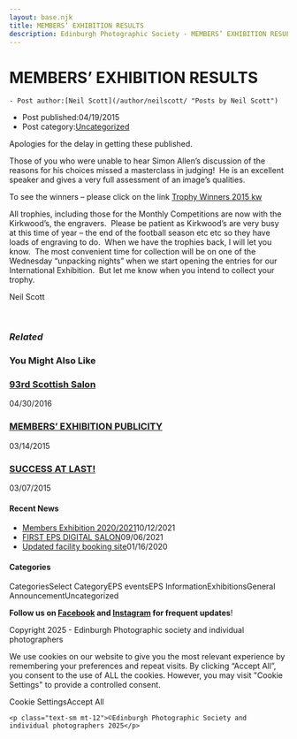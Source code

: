```yaml
---
layout: base.njk
title: MEMBERS’ EXHIBITION RESULTS
description: Edinburgh Photographic Society - MEMBERS’ EXHIBITION RESULTS
---
```


<div class="container mx-auto px-4 py-8">
  <div class="prose max-w-3xl mx-auto">
    <h1 class="text-3xl font-bold mb-6">MEMBERS’ EXHIBITION RESULTS</h1>

    - Post author:[Neil Scott](/author/neilscott/ "Posts by Neil Scott")
- Post published:04/19/2015
- Post category:[Uncategorized](/category/uncategorized/)

Apologies for the delay in getting these published.

Those of you who were unable to hear Simon Allen’s discussion of the reasons for his choices missed a masterclass in judging!&nbsp; He is an excellent speaker and gives a very full assessment of an image’s qualities.

To see the winners – please click on the link [Trophy Winners 2015 kw](/wp-content/uploads/2015/04/Trophy-Winners-2015-kw.pdf)

All trophies, including those for the Monthly Competitions are now with the Kirkwood’s, the engravers.&nbsp; Please be patient as Kirkwood’s are very busy at this time of year – the end of the football season etc etc so they have loads of engraving to do.&nbsp; When we have the trophies back, I will let you know.&nbsp; The most convenient time for collection will be on one of the Wednesday “unpacking nights” when we start opening the entries for our International Exhibition.&nbsp; But let me know when you intend to collect your trophy.

Neil Scott

&nbsp;

### _Related_

### You Might Also Like

### [93rd Scottish Salon](/uncategorized/93rd-scottish-salon/)
04/30/2016

### [MEMBERS’ EXHIBITION PUBLICITY](/uncategorized/members-exhibition-publicity/)
03/14/2015

### [SUCCESS AT LAST!](/uncategorized/success-at-last/)
03/07/2015

#### Recent News

- [Members Exhibition 2020/2021](/uncategorized/20207/)10/12/2021
- [FIRST EPS DIGITAL SALON](/uncategorized/19611/)09/06/2021
- [Updated facility booking site](/eps_information/updated-facility-booking-site/)01/16/2020

#### Categories
CategoriesSelect CategoryEPS eventsEPS InformationExhibitionsGeneral AnnouncementUncategorized

**Follow us on [Facebook](https://www.facebook.com/EdinburghPhotographicSociety/) and [Instagram](https://www.instagram.com/edinburghphotographicsociety) for frequent updates**!

 Copyright 2025 - Edinburgh Photographic society and individual photographers 

We use cookies on our website to give you the most relevant experience by remembering your preferences and repeat visits. By clicking “Accept All”, you consent to the use of ALL the cookies. However, you may visit "Cookie Settings" to provide a controlled consent.

Cookie SettingsAccept All

    <p class="text-sm mt-12">©Edinburgh Photographic Society and individual photographers 2025</p>
  </div>
</div>
